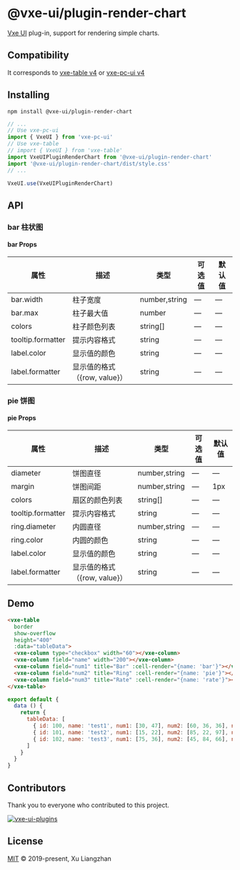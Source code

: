 # @vxe-ui/plugin-render-chart

[Vxe UI](https://vxeui.com/) plug-in, support for rendering simple charts.

## Compatibility

It corresponds to [vxe-table v4](https://www.npmjs.com/package/vxe-table) or [vxe-pc-ui v4](https://www.npmjs.com/package/vxe-pc-ui)  

## Installing

```shell
npm install @vxe-ui/plugin-render-chart
```

```javascript
// ...
// Use vxe-pc-ui
import { VxeUI } from 'vxe-pc-ui'
// Use vxe-table
// import { VxeUI } from 'vxe-table'
import VxeUIPluginRenderChart from '@vxe-ui/plugin-render-chart'
import '@vxe-ui/plugin-render-chart/dist/style.css'
// ...

VxeUI.use(VxeUIPluginRenderChart)
```

## API

### bar 柱状图

#### bar Props

| 属性 | 描述 | 类型 | 可选值 | 默认值 |
|------|------|-----|-----|-----|
| bar.width | 柱子宽度 | number,string | — | — |
| bar.max | 柱子最大值 | number | — | — |
| colors | 柱子颜色列表 | string[] | — | — |
| tooltip.formatter | 提示内容格式 | string | — | — |
| label.color | 显示值的颜色 | string | — | — |
| label.formatter | 显示值的格式（{row, value}） | string | — | — |

### pie 饼图

#### pie Props

| 属性 | 描述 | 类型 | 可选值 | 默认值 |
|------|------|-----|-----|-----|
| diameter | 饼图直径 | number,string | — | — |
| margin | 饼图间距 | number,string | — | 1px |
| colors | 扇区的颜色列表 | string[] | — | — |
| tooltip.formatter | 提示内容格式 | string | — | — |
| ring.diameter| 内圆直径 | number,string | — | — |
| ring.color | 内圆的颜色 | string | — | — |
| label.color | 显示值的颜色 | string | — | — |
| label.formatter | 显示值的格式（{row, value}） | string | — | — |

## Demo

```html
<vxe-table
  border
  show-overflow
  height="400"
  :data="tableData">
  <vxe-column type="checkbox" width="60"></vxe-column>
  <vxe-column field="name" width="200"></vxe-column>
  <vxe-column field="num1" title="Bar" :cell-render="{name: 'bar'}"></vxe-column>
  <vxe-column field="num2" title="Ring" :cell-render="{name: 'pie'}"></vxe-column>
  <vxe-column field="num3" title="Rate" :cell-render="{name: 'rate'}"></vxe-column>
</vxe-table>
```

```javascript
export default {
  data () {
    return {
      tableData: [
        { id: 100, name: 'test1', num1: [30, 47], num2: [60, 36, 36], num3: 3 },
        { id: 101, name: 'test2', num1: [15, 22], num2: [85, 22, 97], num3: 1 },
        { id: 102, name: 'test3', num1: [75, 36], num2: [45, 84, 66], num3: 5 }
      ]
    }
  }
}
```

## Contributors

Thank you to everyone who contributed to this project.

[![vxe-ui-plugins](https://contrib.rocks/image?repo=x-extends/vxe-ui-plugins)](https://github.com/x-extends/vxe-ui-plugins/graphs/contributors)

## License

[MIT](LICENSE) © 2019-present, Xu Liangzhan
